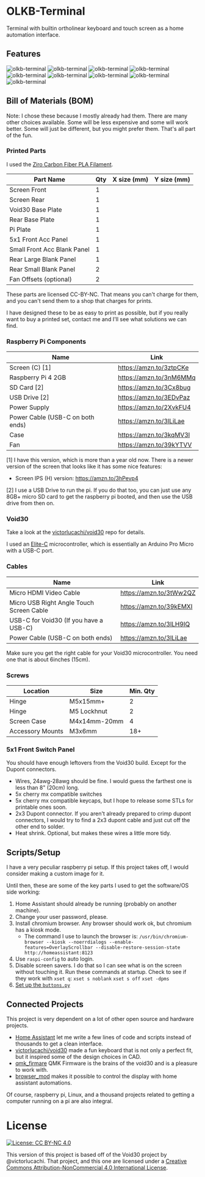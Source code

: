 # OLKB-Terminal

Terminal with builtin ortholinear keyboard and touch screen as a home automation interface.

## Features

![olkb-terminal](media/image1.jpg)
![olkb-terminal](media/image2.jpg)
![olkb-terminal](media/image3.jpg)
![olkb-terminal](media/image4.jpg)
![olkb-terminal](media/image5.jpg)
![olkb-terminal](media/image6.jpg)
![olkb-terminal](media/image7.jpg)
![olkb-terminal](media/image8.jpg)
![olkb-terminal](media/image9.jpg)

## Bill of Materials (BOM)

Note: I chose these because I mostly already had them. There are many other choices available. Some
will be less expensive and some will work better. Some will just be different, but you might prefer
them. That's all part of the fun.

### Printed Parts

I used the [Ziro Carbon Fiber PLA Filament](https://amzn.to/39prwRQ).

| Part Name                     | Qty  | X size (mm)   | Y size (mm)   |
| ----------------------------- | ---- | ------------- | ------------- |
| Screen Front                  | 1    |               |               |
| Screen Rear                   | 1    |               |               |
| Void30 Base Plate             | 1    |               |               |
| Rear Base Plate               | 1    |               |               |
| Pi Plate                      | 1    |               |               |
| 5x1 Front Acc Panel           | 1    |               |               |
| Small Front Acc Blank Panel   | 1    |               |               |
| Rear Large Blank Panel        | 1    |               |               |
| Rear Small Blank Panel        | 2    |               |               |
| Fan Offsets (optional)        | 2    |               |               |

These parts are licensed CC-BY-NC. That means you can't charge for them, and you can't send them to
a shop that charges for prints.

I have designed these to be as easy to print as possible, but if you really want to buy a printed
set, contact me and I'll see what solutions we can find.

### Raspberry Pi Components

| Name                             | Link                    |
| -----                            | ----                    |
| Screen (C) [1]                   | https://amzn.to/3ztpCKe |
| Raspberry Pi 4 2GB               | https://amzn.to/3nM6MMq |
| SD Card [2]                      | https://amzn.to/3Cx8bug |
| USB Drive [2]                    | https://amzn.to/3EDvPaz |
| Power Supply                     | https://amzn.to/2XvkFU4 |
| Power Cable (USB-C on both ends) | https://amzn.to/3lLiLae |
| Case                             | https://amzn.to/3kqMV3l |
| Fan                              | https://amzn.to/39kYTVV |

[1] I have this version, which is more than a year old now. There is a newer version of the screen that looks like it has some nice features:
   - Screen IPS (H) version: https://amzn.to/3hPevp4
   
[2] I use a USB Drive to run the pi. If you do that too, you can just use any 8GB+ micro SD card to
get the raspberry pi booted, and then use the USB drive from then on.

### Void30

Take a look at the [victorlucachi/void30](https://github.com/victorlucachi/void30) repo for details.

I used an
[Elite-C](https://keeb.io/products/elite-c-low-profile-version-usb-c-pro-micro-replacement-atmega32u4)
microcontroller, which is essentially an Arduino Pro Micro with a USB-C port.

### Cables

| Name                                         | Link                    |
| -----                                        | ----                    |
| Micro HDMI Video Cable                       | https://amzn.to/3tWw2QZ |
| Micro USB Right Angle Touch Screen Cable     | https://amzn.to/39kEMXI |
| USB-C for Void30 (If you have a USB-C)       | https://amzn.to/3lLH9IQ |
| Power Cable (USB-C on both ends)             | https://amzn.to/3lLiLae |

Make sure you get the right cable for your Void30 microcontroller. You need one that is about 6inches (15cm).

### Screws

| Location         | Size           | Min. Qty   |
| ---              | -------------- | ---------- |
| Hinge            | M5x15mm+       | 2          |
| Hinge            | M5 Lockhnut    | 2          |
| Screen Case      | M4x14mm-20mm   | 4          |
| Accessory Mounts | M3x6mm         | 18+        |

### 5x1 Front Switch Panel

You should have enough leftovers from the Void30 build. Except for the Dupont connectors.

- Wires, 24awg-28awg should be fine. I would guess the farthest one is less than 8" (20cm) long.
- 5x cherry mx compatible switches
- 5x cherry mx compatible keycaps, but I hope to release some STLs for printable ones soon.
- 2x3 Dupont connector. If you aren't already prepared to crimp dupont connectors, I would try to
  find a 2x3 dupont cable and just cut off the other end to solder.
- Heat shrink. Optional, but makes these wires a little more tidy.

## Scripts/Setup

I have a very peculiar raspberry pi setup. If this project takes off, I would consider making a custom image for it.

Until then, these are some of the key parts I used to get the software/OS side working:

1. Home Assistant should already be running (probably on another machine).
2. Change your user password, please.
3. Install chromium browser. Any browser should work ok, but chromium has a kiosk mode.
   - The command I use to launch the browser is: `/usr/bin/chromium-browser --kiosk --noerrdialogs --enable-features=OverlayScrollbar --disable-restore-session-state http://homeassistant:8123`
4. Use `raspi-config` to auto login.
5. Disable screen savers. I do that so I can see what is on the screen without touching it. Run these commands at startup. Check to see if they work with `xset q`:
    `xset s noblank`
    `xset s off`
    `xset -dpms`
6. [Set up the `buttons.py`](buttons.md)

## Connected Projects

This project is very dependent on a lot of other open source and hardware projects.

 - [Home Assistant](https://home-assistant.io) let me write a few lines of code and scripts instead of thousands to get a clean interface.
 - [victorlucachi/void30](https://github.com/victorlucachi/void30) made a fun keyboard that is not only a perfect fit, but it inspired some of the design choices in CAD. 
 - [qmk_firmare](https://qmk.fm/) QMK Firmware is the brains of the void30 and is a pleasure to work with.
 - [browser_mod](https://github.com/thomasloven/hass-browser_mod) makes it possible to control the display with home assistant automations.

Of course, raspberry pi, Linux, and a thousand projects related to getting a computer running on a pi are also integral.

# License

[![License: CC BY-NC 4.0](https://img.shields.io/badge/License-CC%20BY--NC%204.0-lightgrey.svg)](https://creativecommons.org/licenses/by-nc/4.0/)

This version of this project is based off of the Void30 project by @victorlucachi. That project, and
this one are licensed under a [Creative Commons Attribution-NonCommercial 4.0 International License](https://creativecommons.org/licenses/by-nc/4.0/).


